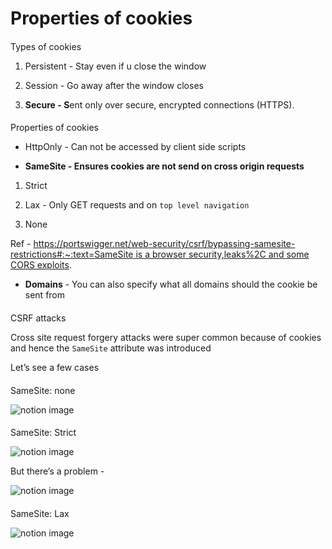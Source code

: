 # Properties of cookies

#### 

[](#f1fa36b0673a428f8ab5a8b4d3c0d714 "Types of cookies")Types of cookies

1.  Persistent - Stay even if u close the window

2.  Session - Go away after the window closes

3.  **Secure - S**ent only over secure, encrypted connections (HTTPS).

#### 

[](#d5950fc4c6e34e19bf8d497be1d4ae93 "Properties of cookies")Properties of cookies

*   HttpOnly - Can not be accessed by client side scripts

*   **SameSite - Ensures cookies are not send on cross origin requests**

1.  Strict

2.  Lax - Only GET requests and on `top level navigation`

3.  None

Ref - [https://portswigger.net/web-security/csrf/bypassing-samesite-restrictions#:~:text=SameSite is a browser security,leaks%2C and some CORS exploits](https://portswigger.net/web-security/csrf/bypassing-samesite-restrictions#:~:text=SameSite%20is%20a%20browser%20security,leaks%2C%20and%20some%20CORS%20exploits).

*   **Domains** - You can also specify what all domains should the cookie be sent from

#### 

[](#319cdf56ea3744f8ac9cd705ca4adc70 "CSRF attacks")CSRF attacks

Cross site request forgery attacks were super common because of cookies and hence the `SameSite` attribute was introduced

Let’s see a few cases

#### 

[](#d905c83af04c4e07b554060926fa8d20 "SameSite: none")SameSite: none

![notion image](https://www.notion.so/image/https%3A%2F%2Fprod-files-secure.s3.us-west-2.amazonaws.com%2F085e8ad8-528e-47d7-8922-a23dc4016453%2F52048760-3629-4eb3-a693-2fe32a29008b%2FScreenshot_2024-03-20_at_4.20.31_PM.png?table=block&id=e7ad4677-b395-4ff9-8fa0-8447137d5243&cache=v2)

#### 

[](#4ab062d320554419bcce357b6968f005 "SameSite: Strict")SameSite: Strict

![notion image](https://www.notion.so/image/https%3A%2F%2Fprod-files-secure.s3.us-west-2.amazonaws.com%2F085e8ad8-528e-47d7-8922-a23dc4016453%2Fe9ae6351-838a-4aa5-90b4-8621ecd66051%2FScreenshot_2024-03-20_at_4.20.44_PM.png?table=block&id=4bd944b9-8b92-4556-adbc-5842e6bb042d&cache=v2)

But there’s a problem -

![notion image](https://www.notion.so/image/https%3A%2F%2Fprod-files-secure.s3.us-west-2.amazonaws.com%2F085e8ad8-528e-47d7-8922-a23dc4016453%2F9bb322e2-f663-480b-b121-a694d7a1d75d%2FScreenshot_2024-03-20_at_4.21.20_PM.png?table=block&id=95e31011-bb5d-4ccf-9684-ff901ace15d5&cache=v2)

#### 

[](#9522f00fb8dc48ecb5af173bbec05af1 "SameSite: Lax")SameSite: Lax

![notion image](https://www.notion.so/image/https%3A%2F%2Fprod-files-secure.s3.us-west-2.amazonaws.com%2F085e8ad8-528e-47d7-8922-a23dc4016453%2Fe2e9b1a7-db2d-4f5d-89ab-f7dc3b6e75b6%2FScreenshot_2024-03-20_at_4.21.28_PM.png?table=block&id=10e76972-38aa-4e5f-a9d5-17de44ebd6e6&cache=v2)